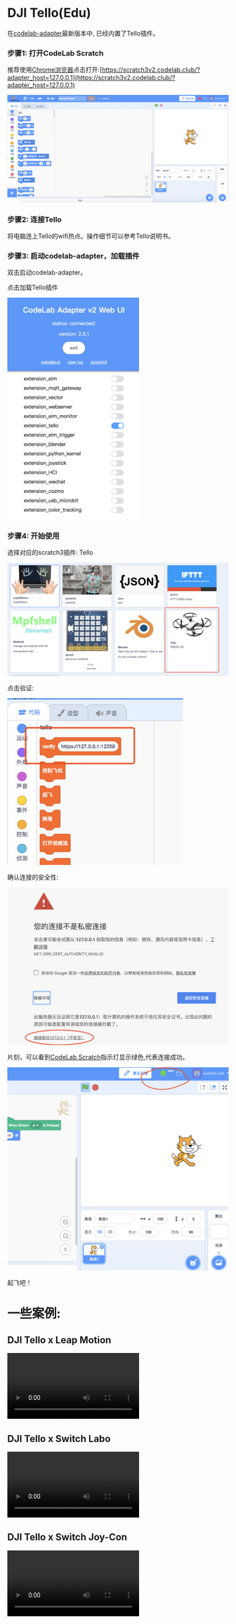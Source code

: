 # DJI Tello(Edu)
在[codelab-adapter](https://adapter.codelab.club/user_guide/install/)最新版本中, 已经内置了Tello插件。

### 步骤1: 打开CodeLab Scratch
推荐使用[Chrome浏览器](https://www.google.cn/chrome/index.html)点击打开:[https://scratch3v2.codelab.club/?adapter_host=127.0.0.1](https://scratch3v2.codelab.club/?adapter_host=127.0.0.1)

![](../img/scratch3-home.png)

### 步骤2: 连接Tello
将电脑连上Tello的wifi热点。操作细节可以参考Tello说明书。

### 步骤3: 启动codelab-adapter，加载插件
双击启动codelab-adapter。

点击加载Tello插件

<img width="300px" src="../../img/v2/adapter_tello_extension.png"/>


### 步骤4: 开始使用
选择对应的scratch3插件: Tello

<img width="600px" src="../../img/scratch3_tello.png"/>

点击验证:

<img width="400px" src="../../img/tello_verify.png"/>

确认连接的安全性:

<img width="600px" src="../../img/scratch3_adapter_agree.png"/>

片刻，可以看到[CodeLab Scratch](https://scratch3v2.codelab.club/)指示灯显示绿色,代表连接成功。

![](../../img/scratch3-home-connect.png)

起飞吧！

# 一些案例:

## DJI Tello x Leap Motion
<video width=300px src="http://scratch3-files.just4fun.site/tello_leapmotion.mp4" controls="controls"></video>

## DJI Tello x Switch Labo
<video width=300px src="http://scratch3-files.just4fun.site/tello_labo.mp4" controls="controls"></video>

## DJI Tello x Switch Joy-Con
<video width=300px src="http://scratch3-files.just4fun.site/tello_joy_con.mp4" controls="controls"></video>

